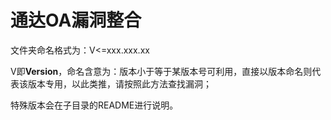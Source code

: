 # 通达OA漏洞整合

文件夹命名格式为：V<=xxx.xxx.xx

V即**Version**，命名含意为：版本小于等于某版本号可利用，直接以版本命名则代表该版本专用，以此类推，请按照此方法查找漏洞；

特殊版本会在子目录的README进行说明。
